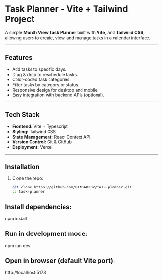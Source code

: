 # Task Planner - Vite + Tailwind Project

A simple **Month View Task Planner** built with **Vite**, and **Tailwind CSS**, allowing users to create, view, and manage tasks in a calendar interface.

---

## Features

- Add tasks to specific days.
- Drag & drop to reschedule tasks.
- Color-coded task categories.
- Filter tasks by category or status.
- Responsive design for desktop and mobile.
- Easy integration with backend APIs (optional).

---

## Tech Stack

- **Frontend:** Vite + Typescript
- **Styling:** Tailwind CSS
- **State Management:** React Context API
- **Version Control:** Git & GitHub
- **Deployment:** Vercel

---

## Installation

1. Clone the repo:
   ```bash
   git clone https://github.com/DINKAR202/task-planner.git
   cd task-planner

## Install dependencies:

npm install


## Run in development mode:

npm run dev


## Open in browser (default Vite port):

http://localhost:5173